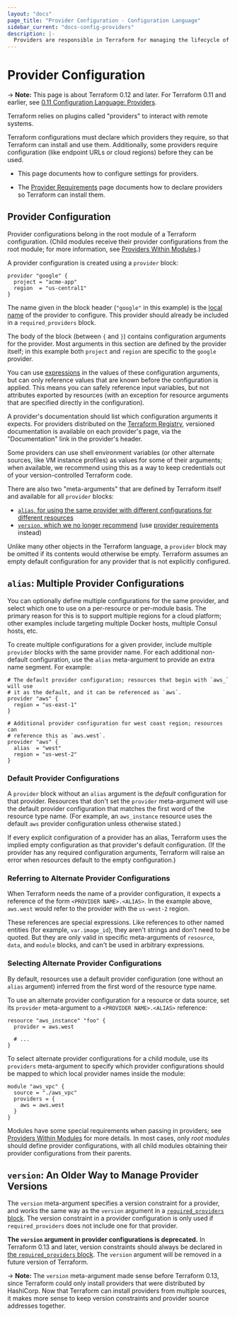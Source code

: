 ```yaml
---
layout: "docs"
page_title: "Provider Configuration - Configuration Language"
sidebar_current: "docs-config-providers"
description: |-
  Providers are responsible in Terraform for managing the lifecycle of a resource: create, read, update, delete.
---
```


# Provider Configuration

-> **Note:** This page is about Terraform 0.12 and later. For Terraform 0.11 and
earlier, see
[0.11 Configuration Language: Providers](../configuration-0-11/providers.html).

Terraform relies on plugins called "providers" to interact with remote systems.

Terraform configurations must declare which providers they require, so that
Terraform can install and use them. Additionally, some providers require
configuration (like endpoint URLs or cloud regions) before they can be used.

- This page documents how to configure settings for providers.

- The [Provider Requirements](./provider-requirements.html) page documents how
  to declare providers so Terraform can install them.

## Provider Configuration

Provider configurations belong in the root module of a Terraform configuration.
(Child modules receive their provider configurations from the root module; for
more information, see
[Providers Within Modules](./modules.html#providers-within-modules).)

A provider configuration is created using a `provider` block:

```hcl
provider "google" {
  project = "acme-app"
  region  = "us-central1"
}
```

The name given in the block header (`"google"` in this example) is the
[local name](./provider-requirements.html#local-names) of the provider to
configure. This provider should already be included in a `required_providers`
block.

The body of the block (between `{` and `}`) contains configuration arguments for
the provider. Most arguments in this section are defined by the provider itself;
in this example both `project` and `region` are specific to the `google`
provider.

You can use [expressions](./expressions.html) in the values of these
configuration arguments, but can only reference values that are known before the
configuration is applied. This means you can safely reference input variables,
but not attributes exported by resources (with an exception for resource
arguments that are specified directly in the configuration).

A provider's documentation should list which configuration arguments it expects.
For providers distributed on the
[Terraform Registry](https://registry.terraform.io), versioned documentation is
available on each provider's page, via the "Documentation" link in the
provider's header.

Some providers can use shell environment variables (or other alternate sources,
like VM instance profiles) as values for some of their arguments; when
available, we recommend using this as a way to keep credentials out of your
version-controlled Terraform code.

There are also two "meta-arguments" that are defined by Terraform itself
and available for all `provider` blocks:

- [`alias`, for using the same provider with different configurations for different resources][inpage-alias]
- [`version`, which we no longer recommend][inpage-versions] (use
  [provider requirements](./provider-requirements.html) instead)

Unlike many other objects in the Terraform language, a `provider` block may
be omitted if its contents would otherwise be empty. Terraform assumes an
empty default configuration for any provider that is not explicitly configured.

## `alias`: Multiple Provider Configurations

[inpage-alias]: #alias-multiple-provider-instances

You can optionally define multiple configurations for the same provider, and
select which one to use on a per-resource or per-module basis. The primary
reason for this is to support multiple regions for a cloud platform; other
examples include targeting multiple Docker hosts, multiple Consul hosts, etc.

To create multiple configurations for a given provider, include multiple
`provider` blocks with the same provider name. For each additional non-default
configuration, use the `alias` meta-argument to provide an extra name segment.
For example:

```hcl
# The default provider configuration; resources that begin with `aws_` will use
# it as the default, and it can be referenced as `aws`.
provider "aws" {
  region = "us-east-1"
}

# Additional provider configuration for west coast region; resources can
# reference this as `aws.west`.
provider "aws" {
  alias  = "west"
  region = "us-west-2"
}
```

### Default Provider Configurations

A `provider` block without an `alias` argument is the _default_ configuration
for that provider. Resources that don't set the `provider` meta-argument will
use the default provider configuration that matches the first word of the
resource type name. (For example, an `aws_instance` resource uses the default
`aws` provider configuration unless otherwise stated.)

If every explicit configuration of a provider has an alias, Terraform uses the
implied empty configuration as that provider's default configuration. (If the
provider has any required configuration arguments, Terraform will raise an error
when resources default to the empty configuration.)

### Referring to Alternate Provider Configurations

When Terraform needs the name of a provider configuration, it expects a
reference of the form `<PROVIDER NAME>.<ALIAS>`. In the example above,
`aws.west` would refer to the provider with the `us-west-2` region.

These references are special expressions. Like references to other named
entities (for example, `var.image_id`), they aren't strings and don't need to be
quoted. But they are only valid in specific meta-arguments of `resource`,
`data`, and `module` blocks, and can't be used in arbitrary expressions.

### Selecting Alternate Provider Configurations

By default, resources use a default provider configuration (one without an
`alias` argument) inferred from the first word of the resource type name.

To use an alternate provider configuration for a resource or data source, set
its `provider` meta-argument to a `<PROVIDER NAME>.<ALIAS>` reference:

```hcl
resource "aws_instance" "foo" {
  provider = aws.west

  # ...
}
```

To select alternate provider configurations for a child module, use its
`providers` meta-argument to specify which provider configurations should be
mapped to which local provider names inside the module:

```hcl
module "aws_vpc" {
  source = "./aws_vpc"
  providers = {
    aws = aws.west
  }
}
```

Modules have some special requirements when passing in providers; see
[Providers Within Modules](./modules.html#providers-within-modules)
for more details. In most cases, only _root modules_ should define provider
configurations, with all child modules obtaining their provider configurations
from their parents.

<a id="provider-versions"></a>

## `version`: An Older Way to Manage Provider Versions

[inpage-versions]: #provider-versions

The `version` meta-argument specifies a version constraint for a provider, and
works the same way as the `version` argument in a
[`required_providers` block](./provider-requirements.html). The version
constraint in a provider configuration is only used if `required_providers`
does not include one for that provider.

**The `version` argument in provider configurations is deprecated.** 
In Terraform 0.13 and later, version constraints should always be declared in
[the `required_providers` block](./provider-requirements.html). The `version`
argument will be removed in a future version of Terraform.

-> **Note:** The `version` meta-argument made sense before Terraform 0.13, since
Terraform could only install providers that were distributed by HashiCorp. Now
that Terraform can install providers from multiple sources, it makes more sense
to keep version constraints and provider source addresses together.
